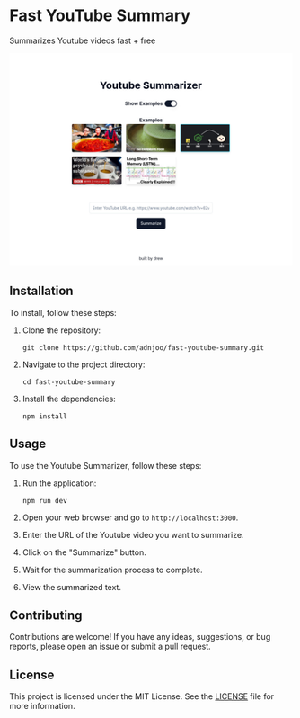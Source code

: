 # Fast YouTube Summary

Summarizes Youtube videos fast + free

![](/public/serve.jpg)

## Installation
To install, follow these steps:

1. Clone the repository:
    ```
    git clone https://github.com/adnjoo/fast-youtube-summary.git
    ```

2. Navigate to the project directory:
    ```
    cd fast-youtube-summary
    ```

3. Install the dependencies:
    ```
    npm install
    ```

## Usage
To use the Youtube Summarizer, follow these steps:

1. Run the application:
    ```
    npm run dev
    ```

2. Open your web browser and go to `http://localhost:3000`.

3. Enter the URL of the Youtube video you want to summarize.

4. Click on the "Summarize" button.

5. Wait for the summarization process to complete.

6. View the summarized text.

## Contributing
Contributions are welcome! If you have any ideas, suggestions, or bug reports, please open an issue or submit a pull request.

## License
This project is licensed under the MIT License. See the [LICENSE](/LICENSE) file for more information.
